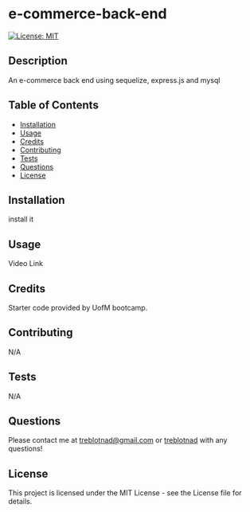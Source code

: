 # e-commerce-back-end

[![License: MIT](https://img.shields.io/badge/License-MIT-yellow.svg)](https://opensource.org/licenses/MIT)

## Description

An e-commerce back end using sequelize, express.js and mysql

## Table of Contents

- [Installation](#installation)
- [Usage](#usage)
- [Credits](#credits)
- [Contributing](#contributing)
- [Tests](#tests)
- [Questions](#questions)
- [License](#license)

## Installation

install it

## Usage

Video Link

## Credits

Starter code provided by UofM bootcamp.

## Contributing

N/A

## Tests

N/A

## Questions

Please contact me at [treblotnad@gmail.com](mailto:treblotnad@gmail.com) or [treblotnad](github.com/treblotnad) with any questions!

## License

This project is licensed under the MIT License - see the License file for details.
